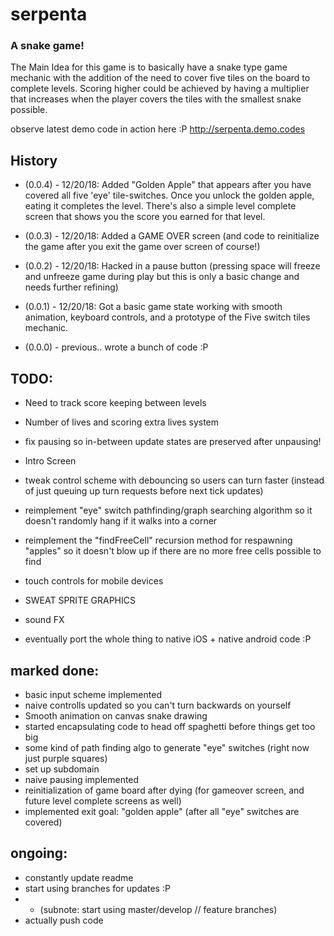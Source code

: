 # serpenta
### A snake game!
The Main Idea for this game is to basically have a snake type game mechanic with the addition of the need to cover five tiles on the board to complete levels. Scoring higher could be achieved by having a multiplier that increases when the player covers the tiles with the smallest snake possible. 

observe latest demo code in action here :P
http://serpenta.demo.codes

## History

- (0.0.4) - 12/20/18: Added "Golden Apple" that appears after you have covered all five 'eye' tile-switches. Once you unlock the golden apple, eating it completes the level. There's also a simple level complete screen that shows you the score you earned for that level.

- (0.0.3) - 12/20/18: Added a GAME OVER screen (and code to reinitialize the game after you exit the game over screen of course!)

- (0.0.2) - 12/20/18: Hacked in a pause button (pressing space will freeze and unfreeze game during play but this is only a basic change and needs further refining) 

- (0.0.1) - 12/20/18: Got a basic game state working with smooth animation, keyboard controls, and a prototype of the Five switch tiles mechanic. 

- (0.0.0) - previous.. wrote a bunch of code :P


## TODO:

- Need to track score keeping between levels

- Number of lives and scoring extra lives system

- fix pausing so in-between update states are preserved after unpausing!

- Intro Screen

- tweak control scheme with debouncing so users can turn faster (instead of just queuing up turn requests before next tick updates)

- reimplement "eye" switch pathfinding/graph searching algorithm so it doesn't randomly hang if it walks into a corner

- reimplement the "findFreeCell" recursion method for respawning "apples" so it doesn't blow up if there are no more free cells possible to find

- touch controls for mobile devices

- SWEAT SPRITE GRAPHICS

- sound FX

- eventually port the whole thing to native iOS + native android code :P


## marked done:

- basic input scheme implemented
- naive controlls updated so you can't turn backwards on yourself
- Smooth animation on canvas snake drawing
- started encapsulating code to head off spaghetti before things get too big
- some kind of path finding algo to generate "eye" switches (right now just purple squares)
- set up subdomain
- naive pausing implemented
- reinitialization of game board after dying (for gameover screen, and future level complete screens as well)
- implemented exit goal: "golden apple" (after all "eye" switches are covered)


## ongoing:

- constantly update readme
- start using branches for updates :P
- - (subnote: start using master/develop // feature branches)
- actually push code